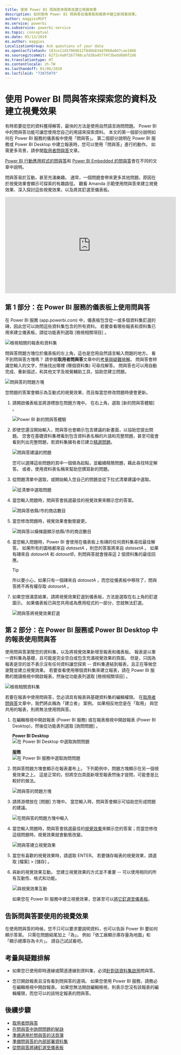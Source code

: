 ```yaml
---
title: 使用 Power BI 問與答來探索及建立視覺效果
description: 如何使用 Power BI 問與答在儀表板和報表中建立新視覺效果。
author: maggiesMSFT
ms.service: powerbi
ms.subservice: powerbi-service
ms.topic: conceptual
ms.date: 05/13/2019
ms.author: maggies
LocalizationGroup: Ask questions of your data
ms.openlocfilehash: 183ce11457069612f84bb834d7060a047cae1866
ms.sourcegitcommit: 6272c4a0f267708ca7d38a45774f3bedd680f2d6
ms.translationtype: HT
ms.contentlocale: zh-TW
ms.lasthandoff: 01/06/2020
ms.locfileid: "73875079"
---
```

# <a name="use-power-bi-qa-to-explore-your-data-and-create-visuals"></a>使用 Power BI 問與答來探索您的資料及建立視覺效果

有時若要從您的資料獲得解答，最快的方法是使用自然語言詢問問題。 Power BI 中的問與答功能可讓您使用您自己的用語來探索資料。  本文的第一個部分說明如何在 Power BI 服務的儀表板中使用「問與答」。 第二個部分說明在 Power BI 服務或 Power BI Desktop 中建立報表時，您可以使用「問與答」進行的動作。 如需更多背景，請參閱[取用者問與答](consumer/end-user-q-and-a.md)文章。 

[Power BI 行動應用程式的問與答](consumer/mobile/mobile-apps-ios-qna.md)和 [Power BI Embedded 的問與答](developer/qanda.md)會在不同的文章中說明。 

問與答易於互動，甚至充滿樂趣。 通常，一個問題會帶來更多其他問題，原因在於視覺效果會顯示可探索的有趣路徑。 觀看 Amanda 示範使用問與答來建立視覺效果、深入探討這些視覺效果，以及將其釘選至儀表板。

<iframe width="560" height="315" src="https://www.youtube.com/embed/qMf7OLJfCz8?list=PL1N57mwBHtN0JFoKSR0n-tBkUJHeMP2cP" frameborder="0" allowfullscreen></iframe>

## <a name="part-1-use-qa-on-a-dashboard-in-the-power-bi-service"></a>第 1 部分：在 Power BI 服務的儀表板上使用問與答

在 Power BI 服務 (app.powerbi.com) 中，儀表板包含從一或多個資料集釘選的磚，因此您可以詢問這些資料集包含的所有資料。 若要查看哪些報表和資料集已用來建立儀表板，請從功能表列選取 [檢視相關項目]  。

![檢視相關的報表和資料集](media/power-bi-tutorial-q-and-a/power-bi-view-related.png)

問與答問題方塊位於儀表板的左上角，這也是您用自然語言輸入問題的地方。 看不到問與答方塊嗎？ 請參閱**取用者問與答**文章中的[考量與疑難排解](consumer/end-user-q-and-a.md#considerations-and-troubleshooting)。  問與答會辨識您輸入的文字，然後找出哪裡 (哪個資料集) 可尋找解答。 問與答也可以用自動完成、重新描述，和其他文字及視覺輔助工具，協助您建立問題。

![問與答的問題方塊](media/power-bi-tutorial-q-and-a/powerbi-qna.png)

您問題的答案會顯示為互動式的視覺效果，而且每當您修改問題時便會更新。

1. 請開啟儀表板並將游標放在問題方塊中。 在右上角，選取 [新的問與答體驗]  。

    ![Power BI 新的問與答體驗](media/power-bi-tutorial-q-and-a/power-bi-qna-new-experience.png)

1. 即使您還沒開始輸入，問與答也會顯示包含建議的新畫面，以協助您提出問題。 您會在基礎資料集裡看到包含資料表名稱的片語和完整問題，甚至可能會看到列出完整問題，若資料集擁有者已建立[精選問題](service-q-and-a-create-featured-questions.md)。

   ![問與答建議的問題](media/power-bi-tutorial-q-and-a/power-bi-qna-suggested-questions.png)

   您可以選擇這些問題的其中一個做為起點，並繼續精簡問題，藉此尋找特定解答。 或者，使用資料表名稱來幫助您撰寫新的問題。

2. 從問題清單中選取，或開始輸入您自己的問題並從下拉式清單建議中選取。

   ![從清單中選取問題](media/power-bi-tutorial-q-and-a/power-bi-qna-select-a-question-how-many-stores.png)

3. 當您輸入問題時，問與答會挑選最佳的視覺效果來顯示您的答案。

   ![問與答依縣/市的商店數目](media/power-bi-tutorial-q-and-a/power-bi-qna-how-many-stores-by-state.png)

4. 當您修改問題時，視覺效果會動態變更。

   ![問與答以橫條圖顯示依縣/市的商店數目](media/power-bi-tutorial-q-and-a/power-bi-qna-stores-by-state-bar-chart.png)

1. 當您輸入問題時，Power BI 會使用在儀表板上有磚的任何資料集尋找最佳解答。  如果所有的圖格都來自 *datasetA* ，則您的答案將來自 *datasetA* 。  如果有磚來自 *datasetA* 和 *datasetB*，則問與答就會搜尋這 2 個資料集的最佳回應。

   > [!TIP]
   > 所以要小心，如果只有一個磚來自 *datasetA* ，而您從儀表板中移除了，問與答將不再有權存取 *datasetA* 。
   >

5. 如果您很滿意結果，請將視覺效果釘選到儀表板，方法是選取在右上角的釘選圖示。 如果儀表板已與您共用或為應用程式的一部分，您就無法釘選。

   ![問與答將視覺效果釘選](media/power-bi-tutorial-q-and-a/power-bi-qna-pin-visual.png)

## <a name="part-2-use-qa-in-a-report-in-power-bi-service-or-power-bi-desktop"></a>第 2 部分：在 Power BI 服務或 Power BI Desktop 中的報表使用問與答

使用問與答瀏覽您的資料集，以及將視覺效果新增至報表和儀表板。 報表是以單一資料集為基礎，且可能是完全空白或包含充滿視覺效果的頁面。 但是，只因為報表是空的並不表示沒有任何資料讓您探索 -- 資料集連結到報表，且正在等候您瀏覽並建立視覺效果。  若要查看使用哪個資料集來建立報表，請在 Power BI 服務的閱讀檢視中開啟報表，然後從功能表列選取 [檢視相關項目]  。

![檢視相關資料集](media/power-bi-tutorial-q-and-a/power-bi-view-related.png)

若要在報表中使用問與答，您必須具有報表與基礎資料集的編輯權限。 在[取用者問與答](consumer/end-user-q-and-a.md)文章中，我們將此稱為「建立者」  案例。 如果相反地您是在「取用」  與您共用的報表，則將無法使用問與答。

1. 在編輯檢視中開啟報表 (Power BI 服務) 或在報表檢視中開啟報表 (Power BI Desktop)，然後從功能表列選取 [詢問問題]  。

    **Power BI Desktop**    
    ![在 Power BI Desktop 中選取詢問問題](media/power-bi-tutorial-q-and-a/power-bi-desktop-question.png)

    **服務**    
    ![在 Power BI 服務中選取詢問問題](media/power-bi-tutorial-q-and-a/power-bi-service.png)

2. 問與答問題方塊會顯示在報表畫布上。 下列範例中，問題方塊顯示在另一個視覺效果之上。 這是正常的，但將空白頁面新增至報表然後才提問，可能會是比較好的做法。

    ![問與答的問題方塊](media/power-bi-tutorial-q-and-a/power-bi-ask-question.png)

3. 請將游標放在 [問題] 方塊中。 當您輸入時，問與答會顯示可協助您形成問題的建議。

   ![在問與答的問題方塊中輸入](media/power-bi-tutorial-q-and-a/power-bi-q-and-a-suggestions.png)

4. 當您輸入問題時，問與答會挑選最佳的[視覺效果](visuals/power-bi-visualization-types-for-reports-and-q-and-a.md)來顯示您的答案；而當您修改這個問題時，視覺效果就會動態改變。

   ![問與答建立視覺效果](media/power-bi-tutorial-q-and-a/power-bi-q-and-a-visual.png)

5. 當您有喜歡的視覺效果時，請選取 ENTER。 若要儲存報表的視覺效果，請選取 [檔案] > [儲存]  。

6. 與新的視覺效果互動。 您建立視覺效果的方式並不重要 -- 可以使用相同的所有互動性、格式和功能。

   ![與視覺效果互動](media/power-bi-tutorial-q-and-a/power-bi-q-and-a-ellipses.png)

   如果您在 Power BI 服務中建立視覺效果，您甚至可以[將它釘選至儀表板](service-dashboard-pin-tile-from-q-and-a.md)。

## <a name="tell-qa-which-visualization-to-use"></a>告訴問與答要使用的視覺效果
在使用問與答的時候，您不只可以要求要說明資料，也可以告訴 Power BI 要如何顯示答案。 只需在問題結尾加上「為<visualization type>」。  例如「依工廠顯示庫存量為地圖」和「顯示總庫存為卡片」。  請自己試試看吧。

## <a name="considerations-and-troubleshooting"></a>考量與疑難排解
- 如果您已使用即時連線或閘道連線到資料集，必須[針對該資料集啟用](service-q-and-a-direct-query.md)問與答。

- 您已開啟報表且沒有看到問與答的選項。 如果您使用 Power BI 服務，請務必在編輯檢視中開啟報表。 如果您無法開啟編輯檢視，則表示您沒有該報表的編輯權限，而您可以的該特定報表的問與答。

## <a name="next-steps"></a>後續步驟

- [取用者問與答](consumer/end-user-q-and-a.md)   
- [在問與答中詢問問題的秘訣](consumer/end-user-q-and-a-tips.md)   
- [準備適用於問與答的活頁簿](service-prepare-data-for-q-and-a.md)  
- [準備問與答的內部部署資料集](service-q-and-a-direct-query.md)   
- [從問與答將磚釘選至儀表板](service-dashboard-pin-tile-from-q-and-a.md)
